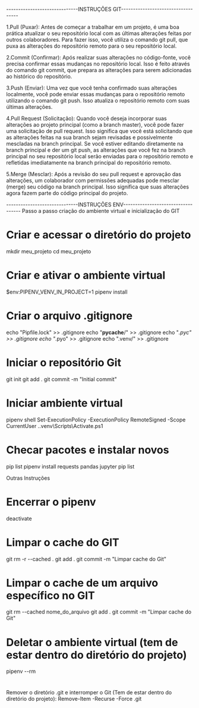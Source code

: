 ------------------------------INSTRUÇÕES GIT-----------------------------------


1.Pull (Puxar): Antes de começar a trabalhar em um projeto, é uma boa prática atualizar o seu repositório local com as últimas alterações feitas por outros colaboradores. Para fazer isso, você utiliza o comando git pull, que puxa as alterações do repositório remoto para o seu repositório local.

2.Commit (Confirmar): Após realizar suas alterações no código-fonte, você precisa confirmar essas mudanças no repositório local. Isso é feito através do comando git commit, que prepara as alterações para serem adicionadas ao histórico do repositório.

3.Push (Enviar): Uma vez que você tenha confirmado suas alterações localmente, você pode enviar essas mudanças para o repositório remoto utilizando o comando git push. Isso atualiza o repositório remoto com suas últimas alterações.

4.Pull Request (Solicitação): Quando você deseja incorporar suas alterações ao projeto principal (como a branch master), você pode fazer uma solicitação de pull request. Isso significa que você está solicitando que as alterações feitas na sua branch sejam revisadas e possivelmente mescladas na branch principal. Se você estiver editando diretamente na branch principal e der um git push, as alterações que você fez na branch principal no seu repositório local serão enviadas para o repositório remoto e refletidas imediatamente na branch principal do repositório remoto.

5.Merge (Mesclar): Após a revisão do seu pull request e aprovação das alterações, um colaborador com permissões adequadas pode mesclar (merge) seu código na branch principal. Isso significa que suas alterações agora fazem parte do código principal do projeto.

------------------------------INSTRUÇÕES ENV-----------------------------------
Passo a passo criação do ambiente virtual e inicialização do GIT
# Criar e acessar o diretório do projeto
mkdir meu_projeto
cd meu_projeto
# Criar e ativar o ambiente virtual
$env:PIPENV_VENV_IN_PROJECT=1
pipenv install
# Criar o arquivo .gitignore
echo "Pipfile.lock" >> .gitignore
echo "__pycache__/" >> .gitignore
echo "*.pyc" >> .gitignore
echo "*.pyo" >> .gitignore
echo ".venv/" >> .gitignore
# Iniciar o repositório Git
git init
git add .
git commit -m "Initial commit"
# Iniciar ambiente virtual
pipenv shell
Set-ExecutionPolicy -ExecutionPolicy RemoteSigned -Scope CurrentUser
.\.venv\Scripts\Activate.ps1

# Checar pacotes e instalar novos
pip list
pipenv install requests pandas jupyter
pip list

Outras Instruções
# Encerrar o pipenv
deactivate

# Limpar o cache do GIT
git rm -r --cached .
git add .
git commit -m "Limpar cache do Git"

# Limpar o cache de um arquivo específico no GIT
git rm --cached nome_do_arquivo
git add .
git commit -m "Limpar cache do Git"

# Deletar o ambiente virtual (tem de estar dentro do diretório do projeto)
pipenv --rm
#
Remover o diretório .git e interromper o Git (Tem de estar dentro do diretório do projeto): 
Remove-Item -Recurse -Force .git
